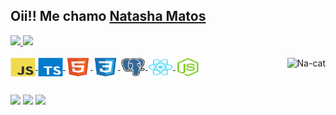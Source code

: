 ## Oii!! Me chamo [Natasha Matos](https://github.com/natasha-m-oliveira)

<div>
  <a href="https://github.com/natasha-m-oliveira">
  <img height="191em" src="https://github-readme-stats.vercel.app/api?username=natasha-m-oliveira&show_icons=true&theme=omni&include_all_commits=true&count_private=true"/>
  <img height="191em" src="https://github-readme-stats.vercel.app/api/top-langs/?username=natasha-m-oliveira&layout=compact&langs_count=7&theme=omni"/>
</div>

 <div style="display: inline_block"><br>
  <img align="center" alt="Na-JavaScript" height="30" width="40" src="https://github.com/devicons/devicon/blob/master/icons/javascript/javascript-original.svg">
  <img align="center" alt="Na-TypeScript" height="30" width="40" src="https://github.com/devicons/devicon/blob/master/icons/typescript/typescript-original.svg">
  <img align="center" alt="Na-HTML" height="30" width="40" src="https://raw.githubusercontent.com/devicons/devicon/master/icons/html5/html5-original.svg">
  <img align="center" alt="Na-CSS" height="30" width="40" src="https://raw.githubusercontent.com/devicons/devicon/master/icons/css3/css3-original.svg">
  <img align="center" alt="Na-PostgreSQL" height="30" width="40" src="https://github.com/devicons/devicon/blob/master/icons/postgresql/postgresql-original.svg">
  <img align="center" alt="Na-React" height="30" width="40" src="https://github.com/devicons/devicon/blob/master/icons/react/react-original.svg">
  <img align="center" alt="Na-Node.js" height="30" width="40" src="https://github.com/devicons/devicon/blob/master/icons/nodejs/nodejs-original.svg">
  <img align="right" alt="Na-cat" src="https://giffiles.alphacoders.com/297/2970.gif">
</div>
  
   ##
  
  <div> 
  <a href="https://www.instagram.com/innocent_girl_q/" target="_blank"><img src="https://img.shields.io/badge/-Instagram-%23E4405F?style=for-the-badge&logo=instagram&logoColor=white" target="_blank"></a>
  <a href = "mailto:natasha.oliveirabusiness@gmail.com"><img src="https://img.shields.io/badge/-Gmail-%23333?style=for-the-badge&logo=gmail&logoColor=white" target="_blank"></a>
  <a href="https://www.linkedin.com/in/natasha-matos-oliveira/" target="_blank"><img src="https://img.shields.io/badge/-LinkedIn-%230077B5?style=for-the-badge&logo=linkedin&logoColor=white" target="_blank"></a> 
 
</div>
